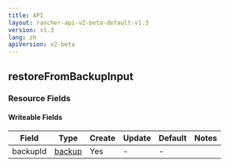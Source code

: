 ```yaml
---
title: API
layout: rancher-api-v2-beta-default-v1.3
version: v1.3
lang: zh
apiVersion: v2-beta
---
```


## restoreFromBackupInput



### Resource Fields

#### Writeable Fields

Field | Type | Create | Update | Default | Notes
---|---|---|---|---|---
backupId | [backup]({{site.baseurl}}/rancher/{{page.version}}/{{page.lang}}/api/{{page.apiVersion}}/api-resources/backup/) | Yes | - | - | 



<br>
